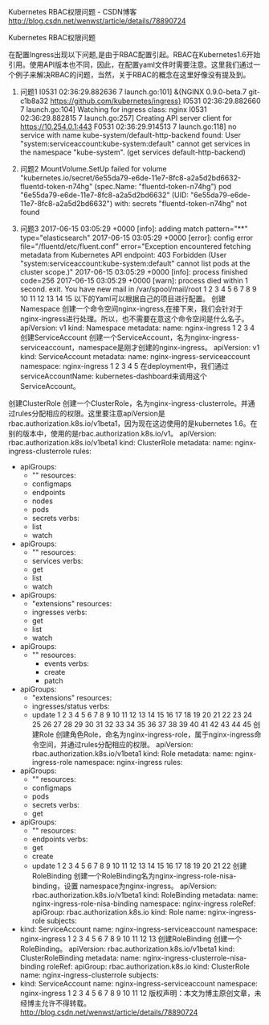 Kubernetes RBAC权限问题 - CSDN博客 http://blog.csdn.net/wenwst/article/details/78890724

Kubernetes RBAC权限问题

在配置Ingress出现以下问题,是由于RBAC配置引起。RBAC在Kubernetes1.6开始引用。使用API版本也不同，因此，在配置yaml文件时需要注意。这里我们通过一个例子来解决RBAC的问题，当然，关于RBAC的概念在这里好像没有提及到。

1. 问题1
I0531 02:36:29.882636       7 launch.go:101] &{NGINX 0.9.0-beta.7 git-c1b8a32 https://github.com/kubernetes/ingress}
I0531 02:36:29.882660       7 launch.go:104] Watching for ingress class: nginx
I0531 02:36:29.882815       7 launch.go:257] Creating API server client for https://10.254.0.1:443
F0531 02:36:29.914513       7 launch.go:118] no service with name kube-system/default-http-backend found: User "system:serviceaccount:kube-system:default" cannot get services in the namespace "kube-system". (get services default-http-backend)

2. 问题2
 MountVolume.SetUp failed for volume "kubernetes.io/secret/6e55da79-e6de-11e7-8fc8-a2a5d2bd6632-fluentd-token-n74hg" (spec.Name: "fluentd-token-n74hg") pod "6e55da79-e6de-11e7-8fc8-a2a5d2bd6632" (UID: "6e55da79-e6de-11e7-8fc8-a2a5d2bd6632") with: secrets "fluentd-token-n74hg" not found

3. 问题3
2017-06-15 03:05:29 +0000 [info]: adding match pattern="**" type="elasticsearch"
2017-06-15 03:05:29 +0000 [error]: config error file="/fluentd/etc/fluent.conf" error="Exception encountered fetching metadata from Kubernetes API endpoint: 403 Forbidden (User \"system:serviceaccount:kube-system:default\" cannot list pods at the cluster scope.)"
2017-06-15 03:05:29 +0000 [info]: process finished code=256
2017-06-15 03:05:29 +0000 [warn]: process died within 1 second. exit.
You have new mail in /var/spool/mail/root
1
2
3
4
5
6
7
8
9
10
11
12
13
14
15
以下的Yaml可以根据自己的项目进行配置。
创建Namespace 
创建一个命令空间nginx-ingress,在接下来，我们会针对于nginx-ingress进行处理。所以，也不需要在意这个命令空间是什么名子。
apiVersion: v1
kind: Namespace
metadata:
  name: nginx-ingress
1
2
3
4
创建ServiceAccount 
创建一个ServiceAccount，名为nginx-ingress-serviceaccount，namespace是刚才创建的nginx-ingress。
apiVersion: v1
kind: ServiceAccount
metadata:
  name: nginx-ingress-serviceaccount
  namespace: nginx-ingress
1
2
3
4
5
在deployment中，我们通过serviceAccountName: kubernetes-dashboard来调用这个ServiceAccount。

创建ClusterRole 
创建一个ClusterRole，名为nginx-ingress-clusterrole。并通过rules分配相应的权限。这里要注意apiVersion是rbac.authorization.k8s.io/v1beta1，因为现在这边使用的是kubernetes 1.6。在别的版本中，使用的是rbac.authorization.k8s.io/v1。
apiVersion: rbac.authorization.k8s.io/v1beta1
kind: ClusterRole
metadata:
  name: nginx-ingress-clusterrole
rules:
  - apiGroups:
      - ""
    resources:
      - configmaps
      - endpoints
      - nodes
      - pods
      - secrets
    verbs:
      - list
      - watch
  - apiGroups:
      - ""
    resources:
      - services
    verbs:
      - get
      - list
      - watch
  - apiGroups:
      - "extensions"
    resources:
      - ingresses
    verbs:
      - get
      - list
      - watch
  - apiGroups:
      - ""
    resources:
        - events
    verbs:
        - create
        - patch
  - apiGroups:
      - "extensions"
    resources:
      - ingresses/status
    verbs:
      - update
1
2
3
4
5
6
7
8
9
10
11
12
13
14
15
16
17
18
19
20
21
22
23
24
25
26
27
28
29
30
31
32
33
34
35
36
37
38
39
40
41
42
43
44
45
创建Role 
创建角色Role，命名为nginx-ingress-role，属于nginx-ingress命令空间，并通过rules分配相应的权限。
apiVersion: rbac.authorization.k8s.io/v1beta1
kind: Role
metadata:
  name: nginx-ingress-role
  namespace: nginx-ingress
rules:
  - apiGroups:
      - ""
    resources:
      - configmaps
      - pods
      - secrets
    verbs:
      - get
  - apiGroups:
      - ""
    resources:
      - endpoints
    verbs:
      - get
      - create
      - update
1
2
3
4
5
6
7
8
9
10
11
12
13
14
15
16
17
18
19
20
21
22
创建RoleBinding 
创建一个RoleBinding名为nginx-ingress-role-nisa-binding，设置 namespace为nginx-ingress。
apiVersion: rbac.authorization.k8s.io/v1beta1
kind: RoleBinding
metadata:
  name: nginx-ingress-role-nisa-binding
  namespace: nginx-ingress
roleRef:
  apiGroup: rbac.authorization.k8s.io
  kind: Role
  name: nginx-ingress-role
subjects:
  - kind: ServiceAccount
    name: nginx-ingress-serviceaccount
    namespace: nginx-ingress
1
2
3
4
5
6
7
8
9
10
11
12
13
创建RoleBinding 
创建一个RoleBinding。
apiVersion: rbac.authorization.k8s.io/v1beta1
kind: ClusterRoleBinding
metadata:
  name: nginx-ingress-clusterrole-nisa-binding
roleRef:
  apiGroup: rbac.authorization.k8s.io
  kind: ClusterRole
  name: nginx-ingress-clusterrole
subjects:
  - kind: ServiceAccount
    name: nginx-ingress-serviceaccount
namespace: nginx-ingress
1
2
3
4
5
6
7
8
9
10
11
12
版权声明：本文为博主原创文章，未经博主允许不得转载。 http://blog.csdn.net/wenwst/article/details/78890724
